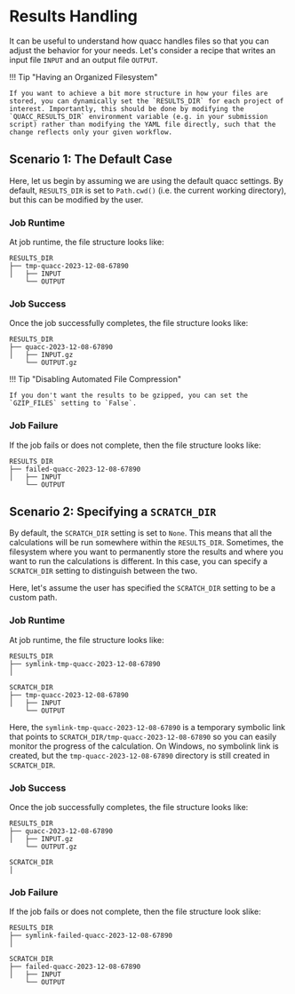 # Results Handling

It can be useful to understand how quacc handles files so that you can adjust the behavior for your needs. Let's consider a recipe that writes an input file `INPUT` and an output file `OUTPUT`.

!!! Tip "Having an Organized Filesystem"

    If you want to achieve a bit more structure in how your files are stored, you can dynamically set the `RESULTS_DIR` for each project of interest. Importantly, this should be done by modifying the `QUACC_RESULTS_DIR` environment variable (e.g. in your submission script) rather than modifying the YAML file directly, such that the change reflects only your given workflow.

## Scenario 1: The Default Case

Here, let us begin by assuming we are using the default quacc settings. By default, `RESULTS_DIR` is set to `Path.cwd()` (i.e. the current working directory), but this can be modified by the user.

### Job Runtime

At job runtime, the file structure looks like:

```text
RESULTS_DIR
├── tmp-quacc-2023-12-08-67890
│   ├── INPUT
    └── OUTPUT
```

### Job Success

Once the job successfully completes, the file structure looks like:

```text
RESULTS_DIR
├── quacc-2023-12-08-67890
│   ├── INPUT.gz
    └── OUTPUT.gz
```

!!! Tip "Disabling Automated File Compression"

    If you don't want the results to be gzipped, you can set the `GZIP_FILES` setting to `False`.

### Job Failure

If the job fails or does not complete, then the file structure looks like:

```text
RESULTS_DIR
├── failed-quacc-2023-12-08-67890
│   ├── INPUT
    └── OUTPUT
```

## Scenario 2: Specifying a `SCRATCH_DIR`

By default, the `SCRATCH_DIR` setting is set to `None`. This means that all the calculations will be run somewhere within the `RESULTS_DIR`. Sometimes, the filesystem where you want to permanently store the results and where you want to run the calculations is different. In this case, you can specify a `SCRATCH_DIR` setting to distinguish between the two.

Here, let's assume the user has specified the `SCRATCH_DIR` setting to be a custom path.

### Job Runtime

At job runtime, the file structure looks like:

```text
RESULTS_DIR
├── symlink-tmp-quacc-2023-12-08-67890
│
```

```text
SCRATCH_DIR
├── tmp-quacc-2023-12-08-67890
│   ├── INPUT
    └── OUTPUT
```

Here, the `symlink-tmp-quacc-2023-12-08-67890` is a temporary symbolic link that points to `SCRATCH_DIR/tmp-quacc-2023-12-08-67890` so you can easily monitor the progress of the calculation. On Windows, no symbolink link is created, but the `tmp-quacc-2023-12-08-67890` directory is still created in `SCRATCH_DIR`.

### Job Success

Once the job successfully completes, the file structure looks like:

```text
RESULTS_DIR
├── quacc-2023-12-08-67890
│   ├── INPUT.gz
    └── OUTPUT.gz
```

```text
SCRATCH_DIR
│
```

### Job Failure

If the job fails or does not complete, then the file structure look slike:

```text
RESULTS_DIR
├── symlink-failed-quacc-2023-12-08-67890
│
```

```text
SCRATCH_DIR
├── failed-quacc-2023-12-08-67890
│   ├── INPUT
    └── OUTPUT
```
